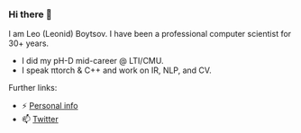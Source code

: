 ### Hi there 👋

I am Leo (Leonid) Boytsov. I have been a professional computer scientist for 30+ years. 
- I did my pH-D mid-career @ LTI/CMU. 
- I speak πtorch & C++ and work on IR, NLP, and CV.

Further links:
- ⚡ [Personal info](http://searchivarius.org/about)
- 📫 [Twitter](https://twitter.com/srchvrs)

<!--
**searchivarius/searchivarius** is a ✨ _special_ ✨ repository because its `README.md` (this file) appears on your GitHub profile.

Here are some ideas to get you started:

- 🔭 I’m currently working on ...
- 🌱 I’m currently learning ...
- 👯 I’m looking to collaborate on ...
- 🤔 I’m looking for help with ...
- 💬 Ask me about ...
- 📫 How to reach me: ...
- 😄 Pronouns: ...
- ⚡ Fun fact: ...
- ![Leo's github stats](https://github-readme-stats.vercel.app/api?username=searchivarius&show_icons=true)
-->
